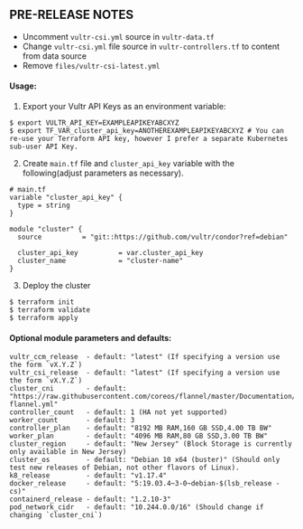 ## PRE-RELEASE NOTES
* Uncomment `vultr-csi.yml` source in `vultr-data.tf`
* Change `vultr-csi.yml` file source in `vultr-controllers.tf` to content from data source
* Remove `files/vultr-csi-latest.yml`

#### Usage:
1. Export your Vultr API Keys as an environment variable:
```
$ export VULTR_API_KEY=EXAMPLEAPIKEYABCXYZ
$ export TF_VAR_cluster_api_key=ANOTHEREXAMPLEAPIKEYABCXYZ # You can re-use your Terraform API key, however I prefer a separate Kubernetes sub-user API Key.
```
2. Create `main.tf` file and `cluster_api_key` variable with the following(adjust parameters as necessary). 
```
# main.tf
variable "cluster_api_key" {
  type = string
}

module "cluster" {
  source          = "git::https://github.com/vultr/condor?ref=debian"

  cluster_api_key          = var.cluster_api_key                       
  cluster_name             = "cluster-name"
}
```
3. Deploy the cluster
```
$ terraform init
$ terraform validate
$ terraform apply
```

#### Optional module parameters and defaults:
```
vultr_ccm_release  - default: "latest" (If specifying a version use the form `vX.Y.Z`)
vultr_csi_release  - default: "latest" (If specifying a version use the form `vX.Y.Z`)
cluster_cni        - default: "https://raw.githubusercontent.com/coreos/flannel/master/Documentation/kube-flannel.yml"
controller_count   - default: 1 (HA not yet supported)
worker_count       - default: 3
controller_plan    - default: "8192 MB RAM,160 GB SSD,4.00 TB BW"
worker_plan        - default: "4096 MB RAM,80 GB SSD,3.00 TB BW"
cluster_region     - default: "New Jersey" (Block Storage is currently only available in New Jersey)
cluster_os         - default: "Debian 10 x64 (buster)" (Should only test new releases of Debian, not other flavors of Linux).
k8_release         - default: "v1.17.4"
docker_release     - default: "5:19.03.4~3-0~debian-$(lsb_release -cs)"
containerd_release - default: "1.2.10-3"
pod_network_cidr   - default: "10.244.0.0/16" (Should change if changing `cluster_cni`) 
```


                
